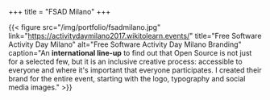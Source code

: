+++
title = "FSAD Milano"
+++

{{< figure src="/img/portfolio/fsadmilano.jpg" link="https://activitydaymilano2017.wikitolearn.events/" title="Free Software Activity Day Milano" alt="Free Software Activity Day Milano Branding" caption="An **international line-up** to find out that Open Source is not just for a selected few, but it is an inclusive creative process: accessible to everyone and where it's important that everyone participates. I created their brand for the entire event, starting with the logo, typography and social media images." >}}
